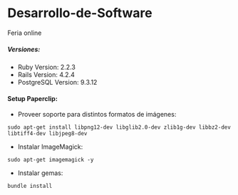 # Desarrollo-de-Software
Feria online

##### Versiones:
- Ruby Version: 2.2.3
- Rails Version: 4.2.4
- PostgreSQL Version: 9.3.12

#### Setup Paperclip:
- Proveer soporte para distintos formatos de imágenes:
```
sudo apt-get install libpng12-dev libglib2.0-dev zlib1g-dev libbz2-dev libtiff4-dev libjpeg8-dev
```
- Instalar ImageMagick:
```
sudo apt-get imagemagick -y
```

- Instalar gemas:
```
bundle install
```

